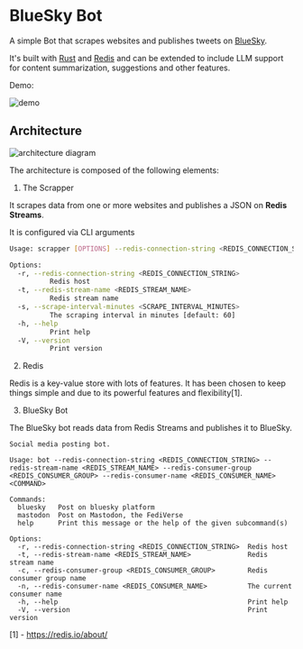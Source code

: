 # BlueSky Bot

A simple Bot that scrapes websites and publishes tweets on [BlueSky](https://bsky.app/).

It's built with [Rust](https://www.rust-lang.org/) and [Redis](https://redis.io/) and can be extended to include 
LLM support for content summarization, suggestions and other features.

Demo:

![demo](./docs/demo.jpg)

## Architecture

![architecture diagram](./docs/architecture_diagram.drawio.png)

The architecture is composed of the following elements:

1. The Scrapper

It scrapes data from one or more websites and publishes a JSON on **Redis Streams**.

It is configured via CLI arguments 

```bash
Usage: scrapper [OPTIONS] --redis-connection-string <REDIS_CONNECTION_STRING> --redis-stream-name <REDIS_STREAM_NAME>

Options:
  -r, --redis-connection-string <REDIS_CONNECTION_STRING>
          Redis host
  -t, --redis-stream-name <REDIS_STREAM_NAME>
          Redis stream name
  -s, --scrape-interval-minutes <SCRAPE_INTERVAL_MINUTES>
          The scraping interval in minutes [default: 60]
  -h, --help
          Print help
  -V, --version
          Print version
```

2. Redis

Redis is a key-value store with lots of features. It has been chosen to keep 
things simple and due to its powerful features and flexibility[1].

3. BlueSky Bot

The BlueSky bot reads data from Redis Streams and publishes it to BlueSky.

```shell
Social media posting bot.

Usage: bot --redis-connection-string <REDIS_CONNECTION_STRING> --redis-stream-name <REDIS_STREAM_NAME> --redis-consumer-group <REDIS_CONSUMER_GROUP> --redis-consumer-name <REDIS_CONSUMER_NAME> <COMMAND>

Commands:
  bluesky   Post on bluesky platform
  mastodon  Post on Mastodon, the FediVerse
  help      Print this message or the help of the given subcommand(s)

Options:
  -r, --redis-connection-string <REDIS_CONNECTION_STRING>  Redis host
  -t, --redis-stream-name <REDIS_STREAM_NAME>              Redis stream name
  -c, --redis-consumer-group <REDIS_CONSUMER_GROUP>        Redis consumer group name
  -n, --redis-consumer-name <REDIS_CONSUMER_NAME>          The current consumer name
  -h, --help                                               Print help
  -V, --version                                            Print version
```

[1] - https://redis.io/about/

